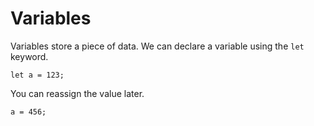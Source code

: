# Variables

Variables store a piece of data. We can declare a variable using the `let` keyword.

```egon
let a = 123;
```

You can reassign the value later.

```egon
a = 456;
```